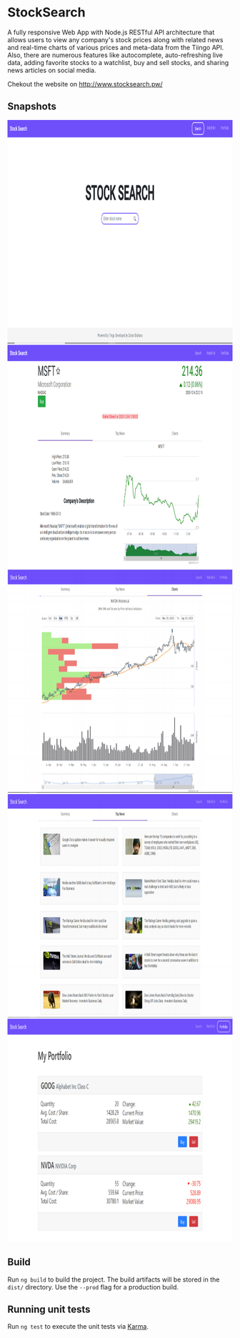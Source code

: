 # StockSearch

A fully responsive Web App with Node.js RESTful API architecture that allows users to view any company's stock prices along with related news and real-time charts of various prices and meta-data from the Tiingo API.<br>
Also, there are numerous features like autocomplete, auto-refreshing live data, adding favorite stocks to a watchlist, buy and sell stocks, and sharing news articles on social media.

Chekout the website on http://www.stocksearch.pw/

## Snapshots
<img src="images/home.PNG" width="1000" height="500" />
<img src="images/details.PNG" width="1000" height="500" />
<img src="images/details2.PNG" width="1000" height="500" />
<img src="images/news.PNG" width="1000" height="500" />
<img src="images/portfolio.PNG" width="1000" height="500" />

## Build

Run `ng build` to build the project. The build artifacts will be stored in the `dist/` directory. Use the `--prod` flag for a production build.

## Running unit tests

Run `ng test` to execute the unit tests via [Karma](https://karma-runner.github.io).
